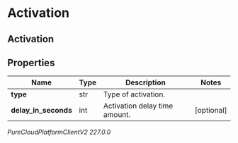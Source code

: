 # Activation

## Activation

## Properties

|Name | Type | Description | Notes|
|------------ | ------------- | ------------- | -------------|
| **type** | str | Type of activation. | |
| **delay_in_seconds** | int | Activation delay time amount. | [optional] |



_PureCloudPlatformClientV2 227.0.0_
